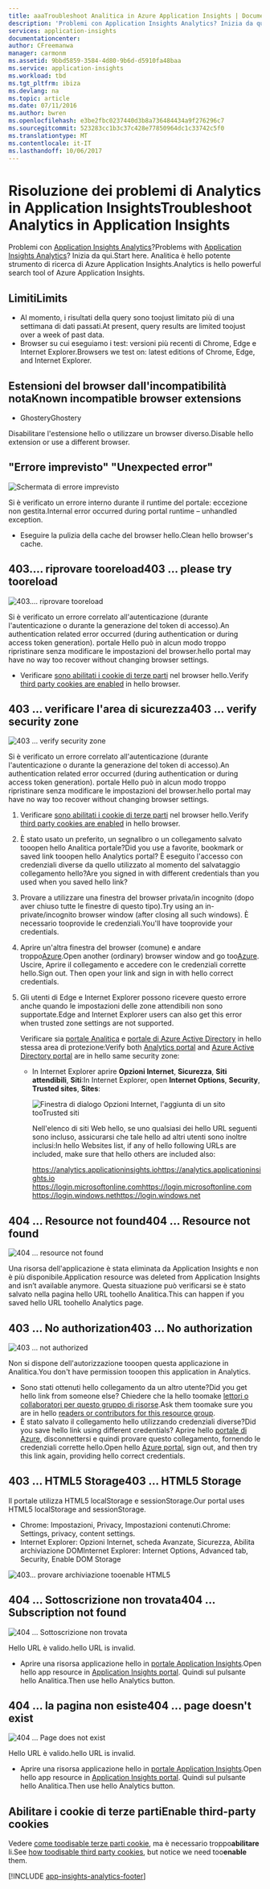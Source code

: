 ```yaml
---
title: aaaTroubleshoot Analitica in Azure Application Insights | Documenti Microsoft
description: 'Problemi con Application Insights Analytics? Inizia da qui. '
services: application-insights
documentationcenter: 
author: CFreemanwa
manager: carmonm
ms.assetid: 9bbd5859-3584-4d80-9b6d-d5910fa48baa
ms.service: application-insights
ms.workload: tbd
ms.tgt_pltfrm: ibiza
ms.devlang: na
ms.topic: article
ms.date: 07/11/2016
ms.author: bwren
ms.openlocfilehash: e3be2fbc0237440d3b8a736484434a9f276296c7
ms.sourcegitcommit: 523283cc1b3c37c428e77850964dc1c33742c5f0
ms.translationtype: MT
ms.contentlocale: it-IT
ms.lasthandoff: 10/06/2017
---
```

# <a name="troubleshoot-analytics-in-application-insights"></a><span data-ttu-id="c9bca-104">Risoluzione dei problemi di Analytics in Application Insights</span><span class="sxs-lookup"><span data-stu-id="c9bca-104">Troubleshoot Analytics in Application Insights</span></span>
<span data-ttu-id="c9bca-105">Problemi con [Application Insights Analytics](app-insights-analytics.md)?</span><span class="sxs-lookup"><span data-stu-id="c9bca-105">Problems with [Application Insights Analytics](app-insights-analytics.md)?</span></span> <span data-ttu-id="c9bca-106">Inizia da qui.</span><span class="sxs-lookup"><span data-stu-id="c9bca-106">Start here.</span></span> <span data-ttu-id="c9bca-107">Analitica è hello potente strumento di ricerca di Azure Application Insights.</span><span class="sxs-lookup"><span data-stu-id="c9bca-107">Analytics is hello powerful search tool of Azure Application Insights.</span></span>

## <a name="limits"></a><span data-ttu-id="c9bca-108">Limiti</span><span class="sxs-lookup"><span data-stu-id="c9bca-108">Limits</span></span>
* <span data-ttu-id="c9bca-109">Al momento, i risultati della query sono toojust limitato più di una settimana di dati passati.</span><span class="sxs-lookup"><span data-stu-id="c9bca-109">At present, query results are limited toojust over a week of past data.</span></span>
* <span data-ttu-id="c9bca-110">Browser su cui eseguiamo i test: versioni più recenti di Chrome, Edge e Internet Explorer.</span><span class="sxs-lookup"><span data-stu-id="c9bca-110">Browsers we test on: latest editions of Chrome, Edge, and Internet Explorer.</span></span>

## <a name="known-incompatible-browser-extensions"></a><span data-ttu-id="c9bca-111">Estensioni del browser dall'incompatibilità nota</span><span class="sxs-lookup"><span data-stu-id="c9bca-111">Known incompatible browser extensions</span></span>
* <span data-ttu-id="c9bca-112">Ghostery</span><span class="sxs-lookup"><span data-stu-id="c9bca-112">Ghostery</span></span>

<span data-ttu-id="c9bca-113">Disabilitare l'estensione hello o utilizzare un browser diverso.</span><span class="sxs-lookup"><span data-stu-id="c9bca-113">Disable hello extension or use a different browser.</span></span>

## <span data-ttu-id="c9bca-114"><a name="e-a"></a> "Errore imprevisto"</span><span class="sxs-lookup"><span data-stu-id="c9bca-114"><a name="e-a"></a> "Unexpected error"</span></span>
![Schermata di errore imprevisto](./media/app-insights-analytics-troubleshooting/010.png)

<span data-ttu-id="c9bca-116">Si è verificato un errore interno durante il runtime del portale: eccezione non gestita.</span><span class="sxs-lookup"><span data-stu-id="c9bca-116">Internal error occurred during portal runtime – unhandled exception.</span></span>

* <span data-ttu-id="c9bca-117">Eseguire la pulizia della cache del browser hello.</span><span class="sxs-lookup"><span data-stu-id="c9bca-117">Clean hello browser's cache.</span></span> 

## <span data-ttu-id="c9bca-118"><a name="e-b"></a>403.... riprovare tooreload</span><span class="sxs-lookup"><span data-stu-id="c9bca-118"><a name="e-b"></a>403 ... please try tooreload</span></span>
![403.... riprovare tooreload](./media/app-insights-analytics-troubleshooting/020.png)

<span data-ttu-id="c9bca-120">Si è verificato un errore correlato all'autenticazione (durante l'autenticazione o durante la generazione del token di accesso).</span><span class="sxs-lookup"><span data-stu-id="c9bca-120">An authentication related error occurred (during authentication or during access token generation).</span></span> <span data-ttu-id="c9bca-121">portale Hello può in alcun modo troppo ripristinare senza modificare le impostazioni del browser.</span><span class="sxs-lookup"><span data-stu-id="c9bca-121">hello portal may have no way too recover without changing browser settings.</span></span>

* <span data-ttu-id="c9bca-122">Verificare [sono abilitati i cookie di terze parti](#cookies) nel browser hello.</span><span class="sxs-lookup"><span data-stu-id="c9bca-122">Verify [third party cookies are enabled](#cookies) in hello browser.</span></span> 

## <span data-ttu-id="c9bca-123"><a name="authentication"></a>403 ... verificare l'area di sicurezza</span><span class="sxs-lookup"><span data-stu-id="c9bca-123"><a name="authentication"></a>403 ... verify security zone</span></span>
![403 ... verify security zone](./media/app-insights-analytics-troubleshooting/030.png)

<span data-ttu-id="c9bca-125">Si è verificato un errore correlato all'autenticazione (durante l'autenticazione o durante la generazione del token di accesso).</span><span class="sxs-lookup"><span data-stu-id="c9bca-125">An authentication related error occurred (during authentication or during access token generation).</span></span> <span data-ttu-id="c9bca-126">portale Hello può in alcun modo troppo ripristinare senza modificare le impostazioni del browser.</span><span class="sxs-lookup"><span data-stu-id="c9bca-126">hello portal may have no way too recover without changing browser settings.</span></span>

1. <span data-ttu-id="c9bca-127">Verificare [sono abilitati i cookie di terze parti](#cookies) nel browser hello.</span><span class="sxs-lookup"><span data-stu-id="c9bca-127">Verify [third party cookies are enabled](#cookies) in hello browser.</span></span> 
2. <span data-ttu-id="c9bca-128">È stato usato un preferito, un segnalibro o un collegamento salvato tooopen hello Analitica portale?</span><span class="sxs-lookup"><span data-stu-id="c9bca-128">Did you use a favorite, bookmark or saved link tooopen hello Analytics portal?</span></span> <span data-ttu-id="c9bca-129">È eseguito l'accesso con credenziali diverse da quello utilizzato al momento del salvataggio collegamento hello?</span><span class="sxs-lookup"><span data-stu-id="c9bca-129">Are you signed in with different credentials than you used when you saved hello link?</span></span>
3. <span data-ttu-id="c9bca-130">Provare a utilizzare una finestra del browser privata/in incognito (dopo aver chiuso tutte le finestre di questo tipo).</span><span class="sxs-lookup"><span data-stu-id="c9bca-130">Try using an in-private/incognito browser window (after closing all such windows).</span></span> <span data-ttu-id="c9bca-131">È necessario tooprovide le credenziali.</span><span class="sxs-lookup"><span data-stu-id="c9bca-131">You'll have tooprovide your credentials.</span></span> 
4. <span data-ttu-id="c9bca-132">Aprire un'altra finestra del browser (comune) e andare troppo[Azure](https://portal.azure.com).</span><span class="sxs-lookup"><span data-stu-id="c9bca-132">Open another (ordinary) browser window and go too[Azure](https://portal.azure.com).</span></span> <span data-ttu-id="c9bca-133">Uscire, Aprire il collegamento e accedere con le credenziali corrette hello.</span><span class="sxs-lookup"><span data-stu-id="c9bca-133">Sign out. Then open your link and sign in with hello correct credentials.</span></span>
5. <span data-ttu-id="c9bca-134">Gli utenti di Edge e Internet Explorer possono ricevere questo errore anche quando le impostazioni delle zone attendibili non sono supportate.</span><span class="sxs-lookup"><span data-stu-id="c9bca-134">Edge and Internet Explorer users can also get this error when trusted zone settings are not supported.</span></span>
   
    <span data-ttu-id="c9bca-135">Verificare sia [portale Analitica](https://analytics.applicationinsights.io) e [portale di Azure Active Directory](https://portal.azure.com) in hello stessa area di protezione:</span><span class="sxs-lookup"><span data-stu-id="c9bca-135">Verify both [Analytics portal](https://analytics.applicationinsights.io) and [Azure Active Directory portal](https://portal.azure.com) are in hello same security zone:</span></span>
   
   * <span data-ttu-id="c9bca-136">In Internet Explorer aprire **Opzioni Internet**, **Sicurezza**, **Siti attendibili**, **Siti**:</span><span class="sxs-lookup"><span data-stu-id="c9bca-136">In Internet Explorer, open **Internet Options**, **Security**, **Trusted sites**, **Sites**:</span></span>
     
     ![Finestra di dialogo Opzioni Internet, l'aggiunta di un sito tooTrusted siti](./media/app-insights-analytics-troubleshooting/033.png)
     
     <span data-ttu-id="c9bca-138">Nell'elenco di siti Web hello, se uno qualsiasi dei hello URL seguenti sono incluso, assicurarsi che tale hello ad altri utenti sono inoltre inclusi:</span><span class="sxs-lookup"><span data-stu-id="c9bca-138">In hello Websites list, if any of hello following URLs are included, make sure that hello others are included also:</span></span>
     
     <span data-ttu-id="c9bca-139">https://analytics.applicationinsights.io</span><span class="sxs-lookup"><span data-stu-id="c9bca-139">https://analytics.applicationinsights.io</span></span><br/>
     <span data-ttu-id="c9bca-140">https://login.microsoftonline.com</span><span class="sxs-lookup"><span data-stu-id="c9bca-140">https://login.microsoftonline.com</span></span><br/>
     <span data-ttu-id="c9bca-141">https://login.windows.net</span><span class="sxs-lookup"><span data-stu-id="c9bca-141">https://login.windows.net</span></span>

## <span data-ttu-id="c9bca-142"><a name="e-d"></a>404 ... Resource not found</span><span class="sxs-lookup"><span data-stu-id="c9bca-142"><a name="e-d"></a>404 ... Resource not found</span></span>
![404 ... resource not found](./media/app-insights-analytics-troubleshooting/040.png)

<span data-ttu-id="c9bca-144">Una risorsa dell'applicazione è stata eliminata da Application Insights e non è più disponibile.</span><span class="sxs-lookup"><span data-stu-id="c9bca-144">Application resource was deleted from Application Insights and isn’t available anymore.</span></span> <span data-ttu-id="c9bca-145">Questa situazione può verificarsi se è stato salvato nella pagina hello URL toohello Analitica.</span><span class="sxs-lookup"><span data-stu-id="c9bca-145">This can happen if you saved hello URL toohello Analytics page.</span></span>

## <span data-ttu-id="c9bca-146"><a name="e-e"></a>403 ... No authorization</span><span class="sxs-lookup"><span data-stu-id="c9bca-146"><a name="e-e"></a>403 ... No authorization</span></span>
![403 ... not authorized](./media/app-insights-analytics-troubleshooting/050.png)

<span data-ttu-id="c9bca-148">Non si dispone dell'autorizzazione tooopen questa applicazione in Analitica.</span><span class="sxs-lookup"><span data-stu-id="c9bca-148">You don't have permission tooopen this application in Analytics.</span></span>

* <span data-ttu-id="c9bca-149">Sono stati ottenuti hello collegamento da un altro utente?</span><span class="sxs-lookup"><span data-stu-id="c9bca-149">Did you get hello link from someone else?</span></span> <span data-ttu-id="c9bca-150">Chiedere che la hello toomake [lettori o collaboratori per questo gruppo di risorse](app-insights-resources-roles-access-control.md).</span><span class="sxs-lookup"><span data-stu-id="c9bca-150">Ask them toomake sure you are in hello [readers or contributors for this resource group](app-insights-resources-roles-access-control.md).</span></span>
* <span data-ttu-id="c9bca-151">È stato salvato il collegamento hello utilizzando credenziali diverse?</span><span class="sxs-lookup"><span data-stu-id="c9bca-151">Did you save hello link using different credentials?</span></span> <span data-ttu-id="c9bca-152">Aprire hello [portale di Azure](https://portal.azure.com), disconnettersi e quindi provare questo collegamento, fornendo le credenziali corrette hello.</span><span class="sxs-lookup"><span data-stu-id="c9bca-152">Open hello [Azure portal](https://portal.azure.com), sign out, and then try this link again, providing hello correct credentials.</span></span>

## <span data-ttu-id="c9bca-153"><a name="html-storage"></a>403 ... HTML5 Storage</span><span class="sxs-lookup"><span data-stu-id="c9bca-153"><a name="html-storage"></a>403 ... HTML5 Storage</span></span>
<span data-ttu-id="c9bca-154">Il portale utilizza HTML5 localStorage e sessionStorage.</span><span class="sxs-lookup"><span data-stu-id="c9bca-154">Our portal uses HTML5 localStorage and sessionStorage.</span></span>

* <span data-ttu-id="c9bca-155">Chrome: Impostazioni, Privacy, Impostazioni contenuti.</span><span class="sxs-lookup"><span data-stu-id="c9bca-155">Chrome: Settings, privacy, content settings.</span></span>
* <span data-ttu-id="c9bca-156">Internet Explorer: Opzioni Internet, scheda Avanzate, Sicurezza, Abilita archiviazione DOM</span><span class="sxs-lookup"><span data-stu-id="c9bca-156">Internet Explorer: Internet Options, Advanced tab, Security, Enable DOM Storage</span></span>

![403... provare archiviazione tooenable HTML5](./media/app-insights-analytics-troubleshooting/060.png)

## <span data-ttu-id="c9bca-158"><a name="e-g"></a>404 ... Sottoscrizione non trovata</span><span class="sxs-lookup"><span data-stu-id="c9bca-158"><a name="e-g"></a>404 ... Subscription not found</span></span>
![404 ... Sottoscrizione non trovata](./media/app-insights-analytics-troubleshooting/070.png)

<span data-ttu-id="c9bca-160">Hello URL è valido.</span><span class="sxs-lookup"><span data-stu-id="c9bca-160">hello URL is invalid.</span></span> 

* <span data-ttu-id="c9bca-161">Aprire una risorsa applicazione hello in [portale Application Insights](https://portal.azure.com).</span><span class="sxs-lookup"><span data-stu-id="c9bca-161">Open hello app resource in [Application Insights portal](https://portal.azure.com).</span></span> <span data-ttu-id="c9bca-162">Quindi sul pulsante hello Analitica.</span><span class="sxs-lookup"><span data-stu-id="c9bca-162">Then use hello Analytics button.</span></span>

## <span data-ttu-id="c9bca-163"><a name="e-h"></a>404 ... la pagina non esiste</span><span class="sxs-lookup"><span data-stu-id="c9bca-163"><a name="e-h"></a>404 ... page doesn't exist</span></span>
![404 ... Page does not exist](./media/app-insights-analytics-troubleshooting/080.png)

<span data-ttu-id="c9bca-165">Hello URL è valido.</span><span class="sxs-lookup"><span data-stu-id="c9bca-165">hello URL is invalid.</span></span>

* <span data-ttu-id="c9bca-166">Aprire una risorsa applicazione hello in [portale Application Insights](https://portal.azure.com).</span><span class="sxs-lookup"><span data-stu-id="c9bca-166">Open hello app resource in [Application Insights portal](https://portal.azure.com).</span></span> <span data-ttu-id="c9bca-167">Quindi sul pulsante hello Analitica.</span><span class="sxs-lookup"><span data-stu-id="c9bca-167">Then use hello Analytics button.</span></span>

## <span data-ttu-id="c9bca-168"><a name="cookies"></a>Abilitare i cookie di terze parti</span><span class="sxs-lookup"><span data-stu-id="c9bca-168"><a name="cookies"></a>Enable third-party cookies</span></span>
  <span data-ttu-id="c9bca-169">Vedere [come toodisable terze parti cookie](http://www.digitalcitizen.life/how-disable-third-party-cookies-all-major-browsers), ma è necessario troppo**abilitare** li.</span><span class="sxs-lookup"><span data-stu-id="c9bca-169">See [how toodisable third party cookies](http://www.digitalcitizen.life/how-disable-third-party-cookies-all-major-browsers), but notice we need too**enable** them.</span></span>


[!INCLUDE [app-insights-analytics-footer](../../includes/app-insights-analytics-footer.md)]

